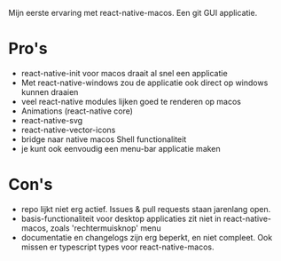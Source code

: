 Mijn eerste ervaring met react-native-macos.
Een git GUI applicatie.

# Pro's

- react-native-init voor macos draait al snel een applicatie
- Met react-native-windows zou de applicatie ook direct op windows kunnen draaien
- veel react-native modules lijken goed te renderen op macos
- Animations (react-native core)
- react-native-svg
- react-native-vector-icons
- bridge naar native macos Shell functionaliteit
- je kunt ook eenvoudig een menu-bar applicatie maken

# Con's

- repo lijkt niet erg actief. Issues & pull requests staan jarenlang open.
- basis-functionaliteit voor desktop applicaties zit niet in react-native-macos, zoals 'rechtermuisknop' menu
- documentatie en changelogs zijn erg beperkt, en niet compleet. Ook missen er typescript types voor react-native-macos.
